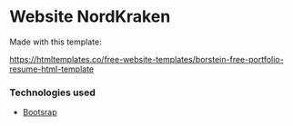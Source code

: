 # Website NordKraken
Made with this template: 

https://htmltemplates.co/free-website-templates/borstein-free-portfolio-resume-html-template

### Technologies used
- [Bootsrap](https://getbootstrap.com)

